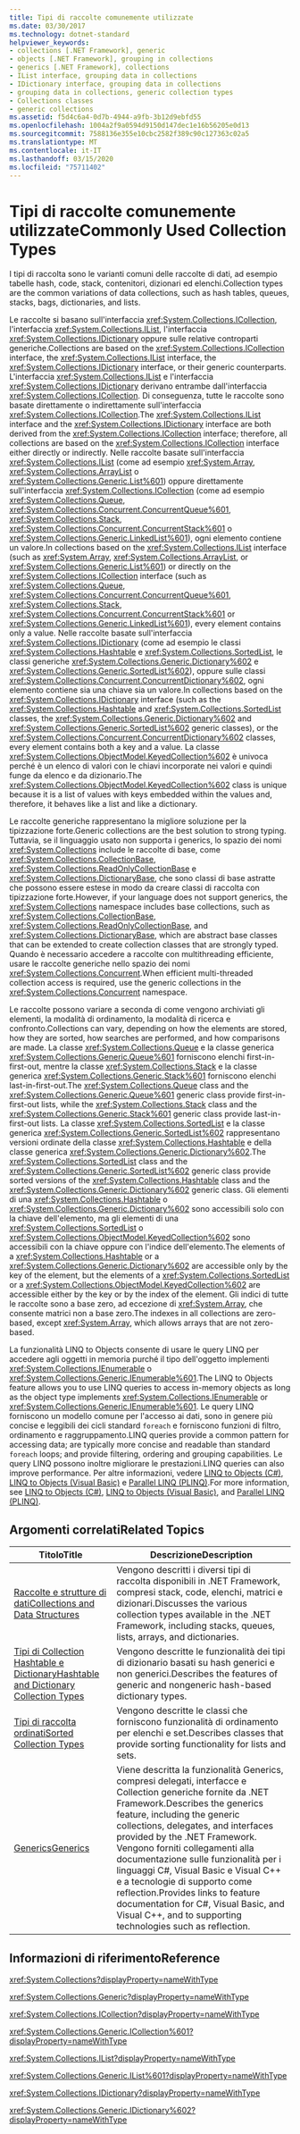 ```yaml
---
title: Tipi di raccolte comunemente utilizzate
ms.date: 03/30/2017
ms.technology: dotnet-standard
helpviewer_keywords:
- collections [.NET Framework], generic
- objects [.NET Framework], grouping in collections
- generics [.NET Framework], collections
- IList interface, grouping data in collections
- IDictionary interface, grouping data in collections
- grouping data in collections, generic collection types
- Collections classes
- generic collections
ms.assetid: f5d4c6a4-0d7b-4944-a9fb-3b12d9ebfd55
ms.openlocfilehash: 1004a2f9a0594d9150d147dec1e16b56205e0d13
ms.sourcegitcommit: 7588136e355e10cbc2582f389c90c127363c02a5
ms.translationtype: MT
ms.contentlocale: it-IT
ms.lasthandoff: 03/15/2020
ms.locfileid: "75711402"
---
```

# <a name="commonly-used-collection-types"></a><span data-ttu-id="04b18-102">Tipi di raccolte comunemente utilizzate</span><span class="sxs-lookup"><span data-stu-id="04b18-102">Commonly Used Collection Types</span></span>
<span data-ttu-id="04b18-103">I tipi di raccolta sono le varianti comuni delle raccolte di dati, ad esempio tabelle hash, code, stack, contenitori, dizionari ed elenchi.</span><span class="sxs-lookup"><span data-stu-id="04b18-103">Collection types are the common variations of data collections, such as hash tables, queues, stacks, bags, dictionaries, and lists.</span></span>  
  
 <span data-ttu-id="04b18-104">Le raccolte si basano sull'interfaccia <xref:System.Collections.ICollection>, l'interfaccia <xref:System.Collections.IList>, l'interfaccia <xref:System.Collections.IDictionary> oppure sulle relative controparti generiche.</span><span class="sxs-lookup"><span data-stu-id="04b18-104">Collections are based on the <xref:System.Collections.ICollection> interface, the <xref:System.Collections.IList> interface, the <xref:System.Collections.IDictionary> interface, or their generic counterparts.</span></span> <span data-ttu-id="04b18-105">L'interfaccia <xref:System.Collections.IList> e l'interfaccia <xref:System.Collections.IDictionary> derivano entrambe dall'interfaccia <xref:System.Collections.ICollection>. Di conseguenza, tutte le raccolte sono basate direttamente o indirettamente sull'interfaccia <xref:System.Collections.ICollection>.</span><span class="sxs-lookup"><span data-stu-id="04b18-105">The <xref:System.Collections.IList> interface and the <xref:System.Collections.IDictionary> interface are both derived from the <xref:System.Collections.ICollection> interface; therefore, all collections are based on the <xref:System.Collections.ICollection> interface either directly or indirectly.</span></span> <span data-ttu-id="04b18-106">Nelle raccolte basate sull'interfaccia <xref:System.Collections.IList> (come ad esempio <xref:System.Array>, <xref:System.Collections.ArrayList> o <xref:System.Collections.Generic.List%601>) oppure direttamente sull'interfaccia <xref:System.Collections.ICollection> (come ad esempio <xref:System.Collections.Queue>, <xref:System.Collections.Concurrent.ConcurrentQueue%601>, <xref:System.Collections.Stack>, <xref:System.Collections.Concurrent.ConcurrentStack%601> o <xref:System.Collections.Generic.LinkedList%601>), ogni elemento contiene un valore.</span><span class="sxs-lookup"><span data-stu-id="04b18-106">In collections based on the <xref:System.Collections.IList> interface (such as <xref:System.Array>, <xref:System.Collections.ArrayList>, or <xref:System.Collections.Generic.List%601>) or directly on the <xref:System.Collections.ICollection> interface (such as <xref:System.Collections.Queue>, <xref:System.Collections.Concurrent.ConcurrentQueue%601>, <xref:System.Collections.Stack>, <xref:System.Collections.Concurrent.ConcurrentStack%601> or <xref:System.Collections.Generic.LinkedList%601>), every element contains only a value.</span></span> <span data-ttu-id="04b18-107">Nelle raccolte basate sull'interfaccia <xref:System.Collections.IDictionary> (come ad esempio le classi <xref:System.Collections.Hashtable> e <xref:System.Collections.SortedList>, le classi generiche <xref:System.Collections.Generic.Dictionary%602> e <xref:System.Collections.Generic.SortedList%602>), oppure sulle classi <xref:System.Collections.Concurrent.ConcurrentDictionary%602>, ogni elemento contiene sia una chiave sia un valore.</span><span class="sxs-lookup"><span data-stu-id="04b18-107">In collections based on the <xref:System.Collections.IDictionary> interface (such as the <xref:System.Collections.Hashtable> and <xref:System.Collections.SortedList> classes, the <xref:System.Collections.Generic.Dictionary%602> and <xref:System.Collections.Generic.SortedList%602> generic classes), or the <xref:System.Collections.Concurrent.ConcurrentDictionary%602> classes, every element contains both a key and a value.</span></span>  <span data-ttu-id="04b18-108">La classe <xref:System.Collections.ObjectModel.KeyedCollection%602> è univoca perché è un elenco di valori con le chiavi incorporate nei valori e quindi funge da elenco e da dizionario.</span><span class="sxs-lookup"><span data-stu-id="04b18-108">The <xref:System.Collections.ObjectModel.KeyedCollection%602> class is unique because it is a list of values with keys embedded within the values and, therefore, it behaves like a list and like a dictionary.</span></span>  
  
 <span data-ttu-id="04b18-109">Le raccolte generiche rappresentano la migliore soluzione per la tipizzazione forte.</span><span class="sxs-lookup"><span data-stu-id="04b18-109">Generic collections are the best solution to strong typing.</span></span> <span data-ttu-id="04b18-110">Tuttavia, se il linguaggio usato non supporta i generics, lo spazio dei nomi <xref:System.Collections> include le raccolte di base, come <xref:System.Collections.CollectionBase>, <xref:System.Collections.ReadOnlyCollectionBase> e <xref:System.Collections.DictionaryBase>, che sono classi di base astratte che possono essere estese in modo da creare classi di raccolta con tipizzazione forte.</span><span class="sxs-lookup"><span data-stu-id="04b18-110">However, if your language does not support generics, the <xref:System.Collections> namespace includes base collections, such as <xref:System.Collections.CollectionBase>, <xref:System.Collections.ReadOnlyCollectionBase>, and <xref:System.Collections.DictionaryBase>, which are abstract base classes that can be extended to create collection classes that are strongly typed.</span></span> <span data-ttu-id="04b18-111">Quando è necessario accedere a raccolte con multithreading efficiente, usare le raccolte generiche nello spazio dei nomi <xref:System.Collections.Concurrent>.</span><span class="sxs-lookup"><span data-stu-id="04b18-111">When efficient multi-threaded collection access is required, use the generic collections in the <xref:System.Collections.Concurrent> namespace.</span></span>  
  
 <span data-ttu-id="04b18-112">Le raccolte possono variare a seconda di come vengono archiviati gli elementi, la modalità di ordinamento, la modalità di ricerca e confronto.</span><span class="sxs-lookup"><span data-stu-id="04b18-112">Collections can vary, depending on how the elements are stored, how they are sorted, how searches are performed, and how comparisons are made.</span></span> <span data-ttu-id="04b18-113">La classe <xref:System.Collections.Queue> e la classe generica <xref:System.Collections.Generic.Queue%601> forniscono elenchi first-in-first-out, mentre la classe <xref:System.Collections.Stack> e la classe generica <xref:System.Collections.Generic.Stack%601> forniscono elenchi last-in-first-out.</span><span class="sxs-lookup"><span data-stu-id="04b18-113">The <xref:System.Collections.Queue> class and the <xref:System.Collections.Generic.Queue%601> generic class provide first-in-first-out lists, while the <xref:System.Collections.Stack> class and the <xref:System.Collections.Generic.Stack%601> generic class provide last-in-first-out lists.</span></span> <span data-ttu-id="04b18-114">La classe <xref:System.Collections.SortedList> e la classe generica <xref:System.Collections.Generic.SortedList%602> rappresentano versioni ordinate della classe <xref:System.Collections.Hashtable> e della classe generica <xref:System.Collections.Generic.Dictionary%602>.</span><span class="sxs-lookup"><span data-stu-id="04b18-114">The <xref:System.Collections.SortedList> class and the <xref:System.Collections.Generic.SortedList%602> generic class provide sorted versions of the <xref:System.Collections.Hashtable> class and the <xref:System.Collections.Generic.Dictionary%602> generic class.</span></span> <span data-ttu-id="04b18-115">Gli elementi di una <xref:System.Collections.Hashtable> o <xref:System.Collections.Generic.Dictionary%602> sono accessibili solo con la chiave dell'elemento, ma gli elementi di una <xref:System.Collections.SortedList> o <xref:System.Collections.ObjectModel.KeyedCollection%602> sono accessibili con la chiave oppure con l'indice dell'elemento.</span><span class="sxs-lookup"><span data-stu-id="04b18-115">The elements of a <xref:System.Collections.Hashtable> or a <xref:System.Collections.Generic.Dictionary%602> are accessible only by the key of the element, but the elements of a <xref:System.Collections.SortedList> or a <xref:System.Collections.ObjectModel.KeyedCollection%602> are accessible either by the key or by the index of the element.</span></span> <span data-ttu-id="04b18-116">Gli indici di tutte le raccolte sono a base zero, ad eccezione di <xref:System.Array>, che consente matrici non a base zero.</span><span class="sxs-lookup"><span data-stu-id="04b18-116">The indexes in all collections are zero-based, except <xref:System.Array>, which allows arrays that are not zero-based.</span></span>  
  
 <span data-ttu-id="04b18-117">La funzionalità LINQ to Objects consente di usare le query LINQ per accedere agli oggetti in memoria purché il tipo dell'oggetto implementi <xref:System.Collections.IEnumerable> o <xref:System.Collections.Generic.IEnumerable%601>.</span><span class="sxs-lookup"><span data-stu-id="04b18-117">The LINQ to Objects feature allows you to use LINQ queries to access in-memory objects as long as the object type implements <xref:System.Collections.IEnumerable> or <xref:System.Collections.Generic.IEnumerable%601>.</span></span> <span data-ttu-id="04b18-118">Le query LINQ forniscono un modello comune per l'accesso ai dati, sono in genere più concise e leggibili dei cicli standard `foreach` e forniscono funzioni di filtro, ordinamento e raggruppamento.</span><span class="sxs-lookup"><span data-stu-id="04b18-118">LINQ queries provide a common pattern for accessing data; are typically more concise and readable than standard `foreach` loops; and provide filtering, ordering and grouping capabilities.</span></span> <span data-ttu-id="04b18-119">Le query LINQ possono inoltre migliorare le prestazioni.</span><span class="sxs-lookup"><span data-stu-id="04b18-119">LINQ queries can also improve performance.</span></span> <span data-ttu-id="04b18-120">Per altre informazioni, vedere [LINQ to Objects (C#)](../../csharp/programming-guide/concepts/linq/linq-to-objects.md), [LINQ to Objects (Visual Basic)](../../visual-basic/programming-guide/concepts/linq/linq-to-objects.md) e [Parallel LINQ (PLINQ)](../../../docs/standard/parallel-programming/parallel-linq-plinq.md).</span><span class="sxs-lookup"><span data-stu-id="04b18-120">For more information, see [LINQ to Objects (C#)](../../csharp/programming-guide/concepts/linq/linq-to-objects.md), [LINQ to Objects (Visual Basic)](../../visual-basic/programming-guide/concepts/linq/linq-to-objects.md), and [Parallel LINQ (PLINQ)](../../../docs/standard/parallel-programming/parallel-linq-plinq.md).</span></span>  
  
## <a name="related-topics"></a><span data-ttu-id="04b18-121">Argomenti correlati</span><span class="sxs-lookup"><span data-stu-id="04b18-121">Related Topics</span></span>  
  
|<span data-ttu-id="04b18-122">Titolo</span><span class="sxs-lookup"><span data-stu-id="04b18-122">Title</span></span>|<span data-ttu-id="04b18-123">Descrizione</span><span class="sxs-lookup"><span data-stu-id="04b18-123">Description</span></span>|  
|-----------|-----------------|  
|[<span data-ttu-id="04b18-124">Raccolte e strutture di dati</span><span class="sxs-lookup"><span data-stu-id="04b18-124">Collections and Data Structures</span></span>](../../../docs/standard/collections/index.md)|<span data-ttu-id="04b18-125">Vengono descritti i diversi tipi di raccolta disponibili in .NET Framework, compresi stack, code, elenchi, matrici e dizionari.</span><span class="sxs-lookup"><span data-stu-id="04b18-125">Discusses the various collection types available in the .NET Framework, including stacks, queues, lists, arrays, and dictionaries.</span></span>|  
|[<span data-ttu-id="04b18-126">Tipi di Collection Hashtable e Dictionary</span><span class="sxs-lookup"><span data-stu-id="04b18-126">Hashtable and Dictionary Collection Types</span></span>](../../../docs/standard/collections/hashtable-and-dictionary-collection-types.md)|<span data-ttu-id="04b18-127">Vengono descritte le funzionalità dei tipi di dizionario basati su hash generici e non generici.</span><span class="sxs-lookup"><span data-stu-id="04b18-127">Describes the features of generic and nongeneric hash-based dictionary types.</span></span>|  
|[<span data-ttu-id="04b18-128">Tipi di raccolta ordinati</span><span class="sxs-lookup"><span data-stu-id="04b18-128">Sorted Collection Types</span></span>](../../../docs/standard/collections/sorted-collection-types.md)|<span data-ttu-id="04b18-129">Vengono descritte le classi che forniscono funzionalità di ordinamento per elenchi e set.</span><span class="sxs-lookup"><span data-stu-id="04b18-129">Describes classes that provide sorting functionality for lists and sets.</span></span>|  
|[<span data-ttu-id="04b18-130">Generics</span><span class="sxs-lookup"><span data-stu-id="04b18-130">Generics</span></span>](../../../docs/standard/generics/index.md)|<span data-ttu-id="04b18-131">Viene descritta la funzionalità Generics, compresi delegati, interfacce e Collection generiche fornite da .NET Framework.</span><span class="sxs-lookup"><span data-stu-id="04b18-131">Describes the generics feature, including the generic collections, delegates, and interfaces provided by the .NET Framework.</span></span> <span data-ttu-id="04b18-132">Vengono forniti collegamenti alla documentazione sulle funzionalità per i linguaggi C#, Visual Basic e Visual C++ e a tecnologie di supporto come reflection.</span><span class="sxs-lookup"><span data-stu-id="04b18-132">Provides links to feature documentation for C#, Visual Basic, and Visual C++, and to supporting technologies such as reflection.</span></span>|  
  
## <a name="reference"></a><span data-ttu-id="04b18-133">Informazioni di riferimento</span><span class="sxs-lookup"><span data-stu-id="04b18-133">Reference</span></span>  
 <xref:System.Collections?displayProperty=nameWithType>  
  
 <xref:System.Collections.Generic?displayProperty=nameWithType>  
  
 <xref:System.Collections.ICollection?displayProperty=nameWithType>  
  
 <xref:System.Collections.Generic.ICollection%601?displayProperty=nameWithType>  
  
 <xref:System.Collections.IList?displayProperty=nameWithType>  
  
 <xref:System.Collections.Generic.IList%601?displayProperty=nameWithType>  
  
 <xref:System.Collections.IDictionary?displayProperty=nameWithType>  
  
 <xref:System.Collections.Generic.IDictionary%602?displayProperty=nameWithType>
